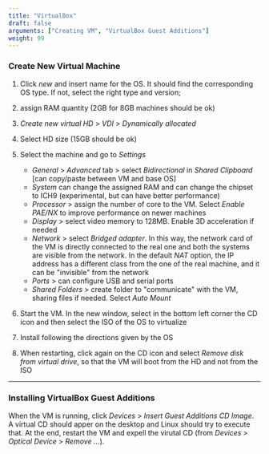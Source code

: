 ```yaml
---
title: "VirtualBox"
draft: false
arguments: ["Creating VM", "VirtualBox Guest Additions"]
weight: 99
---
```


### Create New Virtual Machine

1.  Click _new_ and insert name for the OS. It should find the corresponding OS type. If not, select the right type and version;

2.  assign RAM quantity (2GB for 8GB machines should be ok)

3.  _Create new virtual HD_ > _VDI_ > _Dynamically allocated_

4.  Select HD size (15GB should be ok)

5.  Select the machine and go to _Settings_

    -   _General_ > _Advanced_ tab > select _Bidirectional_ in _Shared Clipboard_ [can copy/paste between VM and base OS]
    -   _System_ can change the assigned RAM and can change the chipset to ICH9 (experimental, but can have better performance)
    -   _Processor_ > assign the number of core to the VM. Select _Enable PAE/NX_ to improve performance on newer machines
    -   _Display_ > select video memory to 128MB. Enable 3D acceleration if needed
    -   _Network_ > select _Bridged adapter_. In this way, the network card of the VM is directly connected to the real one and both the systems are visible from the network. In the default _NAT_ option, the IP address has a different class from the one of the real machine, and it can be "invisible" from the network
    -   _Ports_ > can configure USB and serial ports
    -   _Shared Folders_ > create folder to "communicate" with the VM, sharing files if needed. Select _Auto Mount_

6.  Start the VM. In the new window, select in the bottom left corner the CD icon and then select the ISO of the OS to virtualize

7.  Install following the directions given by the OS

8.  When restarting, click again on the CD icon and select _Remove disk from virtual drive_, so that the VM will boot from the HD and not from the ISO

* * *

### Installing VirtualBox Guest Additions

When the VM is running, click _Devices_ > _Insert Guest Additions CD Image_. A virtual CD should apper on the desktop and Linux should try to execute that. At the end, restart the VM and expell the virutal CD (from _Devices_ > _Optical Device_ > _Remove ..._).
